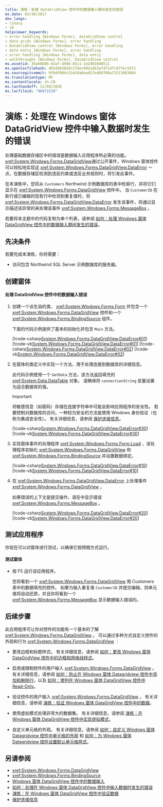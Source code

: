 ```yaml
---
title: 演练：处理 DataGridView 控件中的数据输入期间发生的错误
ms.date: 03/30/2017
dev_langs:
- csharp
- vb
helpviewer_keywords:
- error handling [Windows Forms], dataGridView control
- data grids [Windows Forms], error handling
- DataGridView control [Windows Forms], error handling
- data entry [Windows Forms], error handling
- error handling [Windows Forms], data entry
- walkthroughs [Windows Forms], DataGridView control
ms.assetid: 30a68b85-d3af-4946-83c1-1e2d010d0511
ms.openlocfilehash: d65dd038ddc276ec09a1db3af4f14fc87fec56f2
ms.sourcegitcommit: 9f6df084c53a3da0ea657ed0d708a72213683084
ms.translationtype: MT
ms.contentlocale: zh-CN
ms.lasthandoff: 12/09/2020
ms.locfileid: "96971520"
---
```

# <a name="walkthrough-handling-errors-that-occur-during-data-entry-in-the-windows-forms-datagridview-control"></a>演练：处理在 Windows 窗体 DataGridView 控件中输入数据时发生的错误

处理基础数据存储区中的错误是数据输入应用程序所必需的功能。 <xref:System.Windows.Forms.DataGridView>通过公开事件，Windows 窗体控件可以轻松地实现这 <xref:System.Windows.Forms.DataGridView.DataError> 一点，在数据存储区检测到违反约束或违反业务规则时，将引发此事件。

在本演练中，您将从 `Customers` Northwind 示例数据库的表中检索行，并将它们显示在 <xref:System.Windows.Forms.DataGridView> 控件中。 当 `CustomerID` 在新行或已编辑的现有行中检测到重复值时，将 <xref:System.Windows.Forms.DataGridView.DataError> 发生该事件，将通过显示描述该异常的来处理该事件 <xref:System.Windows.Forms.MessageBox> 。

若要将本主题中的代码复制为单个列表，请参阅 [如何：处理 Windows 窗体 DataGridView 控件中的数据输入期间发生的错误](handle-errors-that-occur-during-data-entry-in-the-datagrid.md)。

## <a name="prerequisites"></a>先决条件

若要完成本演练，你将需要：

- 访问包含 Northwind SQL Server 示例数据库的服务器。

## <a name="creating-the-form"></a>创建窗体

#### <a name="to-handle-data-entry-errors-in-the-datagridview-control"></a>处理 DataGridView 控件中的数据输入错误

1. 创建一个派生自的类， <xref:System.Windows.Forms.Form> 并包含一个 <xref:System.Windows.Forms.DataGridView> 控件和一个 <xref:System.Windows.Forms.BindingSource> 组件。

    下面的代码示例提供了基本的初始化并包含 `Main` 方法。

    [!code-csharp[System.Windows.Forms.DataGridView.DataError#01](~/samples/snippets/csharp/VS_Snippets_Winforms/System.Windows.Forms.DataGridView.DataError/CS/errorhandling.cs#01)]
    [!code-vb[System.Windows.Forms.DataGridView.DataError#01](~/samples/snippets/visualbasic/VS_Snippets_Winforms/System.Windows.Forms.DataGridView.DataError/VB/errorhandling.vb#01)]
    [!code-csharp[System.Windows.Forms.DataGridView.DataError#02](~/samples/snippets/csharp/VS_Snippets_Winforms/System.Windows.Forms.DataGridView.DataError/CS/errorhandling.cs#02)]
    [!code-vb[System.Windows.Forms.DataGridView.DataError#02](~/samples/snippets/visualbasic/VS_Snippets_Winforms/System.Windows.Forms.DataGridView.DataError/VB/errorhandling.vb#02)]

2. 在窗体的类定义中实现一个方法，用于处理连接到数据库的详细信息。

    此代码示例使用一个 `GetData` 方法，该方法返回填充的 <xref:System.Data.DataTable> 对象。 请确保将 `connectionString` 变量设置为适合数据库的值。

    > [!IMPORTANT]
    > 将敏感信息（如密码）存储在连接字符串中可能会影响应用程序的安全性。 若要控制对数据库的访问，一种较为安全的方法是使用 Windows 身份验证（也称为集成安全性）。 有关详细信息，请参阅 [保护连接信息](/dotnet/framework/data/adonet/protecting-connection-information)。

    [!code-csharp[System.Windows.Forms.DataGridView.DataError#30](~/samples/snippets/csharp/VS_Snippets_Winforms/System.Windows.Forms.DataGridView.DataError/CS/errorhandling.cs#30)]
    [!code-vb[System.Windows.Forms.DataGridView.DataError#30](~/samples/snippets/visualbasic/VS_Snippets_Winforms/System.Windows.Forms.DataGridView.DataError/VB/errorhandling.vb#30)]

3. 实现窗体事件的处理程序 <xref:System.Windows.Forms.Form.Load> ，该处理程序初始化 <xref:System.Windows.Forms.DataGridView> 和 <xref:System.Windows.Forms.BindingSource> 并设置数据绑定。

    [!code-csharp[System.Windows.Forms.DataGridView.DataError#10](~/samples/snippets/csharp/VS_Snippets_Winforms/System.Windows.Forms.DataGridView.DataError/CS/errorhandling.cs#10)]
    [!code-vb[System.Windows.Forms.DataGridView.DataError#10](~/samples/snippets/visualbasic/VS_Snippets_Winforms/System.Windows.Forms.DataGridView.DataError/VB/errorhandling.vb#10)]

4. 在 <xref:System.Windows.Forms.DataGridView.DataError> 上处理事件 <xref:System.Windows.Forms.DataGridView> 。

    如果错误的上下文是提交操作，请在中显示错误 <xref:System.Windows.Forms.MessageBox> 。

    [!code-csharp[System.Windows.Forms.DataGridView.DataError#20](~/samples/snippets/csharp/VS_Snippets_Winforms/System.Windows.Forms.DataGridView.DataError/CS/errorhandling.cs#20)]
    [!code-vb[System.Windows.Forms.DataGridView.DataError#20](~/samples/snippets/visualbasic/VS_Snippets_Winforms/System.Windows.Forms.DataGridView.DataError/VB/errorhandling.vb#20)]

## <a name="testing-the-application"></a>测试应用程序

你现在可以对窗体进行测试，以确保它按预期方式运行。

#### <a name="to-test-the-form"></a>测试窗体

- 按 F5 运行该应用程序。

  您将看到一个 <xref:System.Windows.Forms.DataGridView> 用 Customers 表中的数据填充的控件。 如果为输入重复值 `CustomerID` 并提交编辑，则单元值将自动还原，并且你将看到一个 <xref:System.Windows.Forms.MessageBox> 显示数据输入错误的。

## <a name="next-steps"></a>后续步骤

此应用程序可让你对控件的功能有一个基本的了解 <xref:System.Windows.Forms.DataGridView> 。 可以通过多种方式自定义控件的外观和行为 <xref:System.Windows.Forms.DataGridView> ：

- 更改边框和标题样式。 有关详细信息，请参阅 [如何：更改 Windows 窗体 DataGridView 控件中的边框和网格线样式](change-the-border-and-gridline-styles-in-the-datagrid.md)。

- 启用或限制控件的用户输入 <xref:System.Windows.Forms.DataGridView> 。 有关详细信息，请参阅 [如何：防止在 Windows 窗体 Datagridview 控件中添加和删除行](prevent-row-addition-and-deletion-datagridview.md)，以及 [如何：使列在 Windows 窗体 DataGridView 控件中 Read-Only](how-to-make-columns-read-only-in-the-windows-forms-datagridview-control.md)。

- 验证控件的用户输入 <xref:System.Windows.Forms.DataGridView> 。 有关详细信息，请参阅 [演练：验证 Windows 窗体 DataGridView 控件中的数据](walkthrough-validating-data-in-the-windows-forms-datagridview-control.md)。

- 使用虚拟模式处理非常大的数据集。 有关详细信息，请参阅 [演练：在 Windows 窗体 DataGridView 控件中实现虚拟模式](implementing-virtual-mode-wf-datagridview-control.md)。

- 自定义单元格的外观。 有关详细信息，请参阅 [如何：自定义 Windows 窗体 Datagridview 控件中单元格的外观](customize-the-appearance-of-cells-in-the-datagrid.md) 和 [如何：为 Windows 窗体 Datagridview 控件设置默认单元格样式](how-to-set-default-cell-styles-for-the-windows-forms-datagridview-control.md)。

## <a name="see-also"></a>另请参阅

- <xref:System.Windows.Forms.DataGridView>
- <xref:System.Windows.Forms.BindingSource>
- [Windows 窗体 DataGridView 控件中的数据输入](data-entry-in-the-windows-forms-datagridview-control.md)
- [如何：处理在 Windows 窗体 DataGridView 控件中输入数据时发生的错误](handle-errors-that-occur-during-data-entry-in-the-datagrid.md)
- [演练：在 Windows 窗体 DataGridView 控件中验证数据](walkthrough-validating-data-in-the-windows-forms-datagridview-control.md)
- [保护连接信息](/dotnet/framework/data/adonet/protecting-connection-information)
